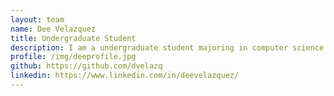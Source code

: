 ```yaml
---
layout: team
name: Dee Velazquez
title: Undergraduate Student
description: I am a undergraduate student majoring in computer science and chemical & biomolecular engineering at Johns Hopkins. I have had previous lab and research experience in cellular biology, computational chemistry, and deep learning. I am currently interested in using my technical background to anaylyze data and solve biomedical problems. Outside the lab, I enjoy working out, listening to music, cooking, and watching movies/anime.
profile: /img/deeprofile.jpg
github: https://github.com/dvelazq
linkedin: https://www.linkedin.com/in/deevelazquez/
---
```

